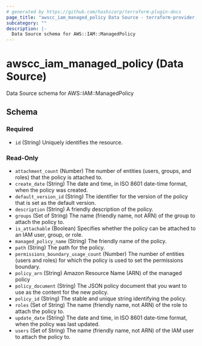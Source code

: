 ```yaml
---
# generated by https://github.com/hashicorp/terraform-plugin-docs
page_title: "awscc_iam_managed_policy Data Source - terraform-provider-awscc"
subcategory: ""
description: |-
  Data Source schema for AWS::IAM::ManagedPolicy
---
```


# awscc_iam_managed_policy (Data Source)

Data Source schema for AWS::IAM::ManagedPolicy



<!-- schema generated by tfplugindocs -->
## Schema

### Required

- `id` (String) Uniquely identifies the resource.

### Read-Only

- `attachment_count` (Number) The number of entities (users, groups, and roles) that the policy is attached to.
- `create_date` (String) The date and time, in ISO 8601 date-time format, when the policy was created.
- `default_version_id` (String) The identifier for the version of the policy that is set as the default version.
- `description` (String) A friendly description of the policy.
- `groups` (Set of String) The name (friendly name, not ARN) of the group to attach the policy to.
- `is_attachable` (Boolean) Specifies whether the policy can be attached to an IAM user, group, or role.
- `managed_policy_name` (String) The friendly name of the policy.
- `path` (String) The path for the policy.
- `permissions_boundary_usage_count` (Number) The number of entities (users and roles) for which the policy is used to set the permissions boundary.
- `policy_arn` (String) Amazon Resource Name (ARN) of the managed policy
- `policy_document` (String) The JSON policy document that you want to use as the content for the new policy.
- `policy_id` (String) The stable and unique string identifying the policy.
- `roles` (Set of String) The name (friendly name, not ARN) of the role to attach the policy to.
- `update_date` (String) The date and time, in ISO 8601 date-time format, when the policy was last updated.
- `users` (Set of String) The name (friendly name, not ARN) of the IAM user to attach the policy to.
